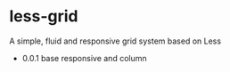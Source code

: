 # less-grid
A simple, fluid and responsive grid system based on Less

+ 0.0.1 base responsive and column
